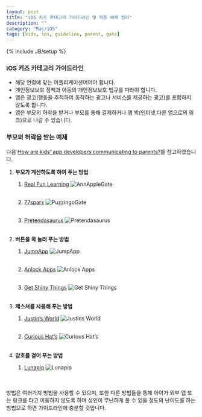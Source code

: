 ```yaml
---
layout: post
title: "iOS 키즈 카테고리 가이드라인 및 적용 예제 정리"
description: ""
category: "Mac/iOS"
tags: [kids, ios, guideline, parent, gate]
---
```

{% include JB/setup %}

### iOS 키즈 카테고리 가이드라인

- 해당 연령에 맞는 어플리케이션어어야 합니다.
- 개인정보보호 정책과 아동의 개인정보보호 법규를 따라야 합니다.
- 앱은 광고(행동을 추적하여 동작하는 광고나 서비스를 제공하는 광고)를 포함하지 않도록 합니다.
- 앱은 부모의 허락을 받거나 부모를 통해 결제하거나 앱 밖(인터넷,다른 앱으로의 링크)으로 나갈 수 있습니다.

### 부모의 허락을 받는 예제

다음 [How are kids’ app developers communicating to parents?](http://blog.momswithapps.com/2013/08/20/how-are-kids-app-developers-communicating-to-parents/)를 참고하였습니다.

1. **부모가 계산하도록 하여 푸는 방법**

	1. [Real Fun Learning](http://www.anniespickingapples.com/)
	![AnnAppleGate](http://blog.momswithapps.com/wp-content/uploads/2013/08/AnnAppleGate.jpg)<br /><br />

	2. [77sparx](http://www.77sparx.com/)
	![PuzzingoGate](http://blog.momswithapps.com/wp-content/uploads/2013/08/PuzzingoGate.jpg)<br /><br />
    
    3. [Pretendasaurus](http://pretendasaurus.com/)
	![Pretendasaurus](http://blog.momswithapps.com/wp-content/uploads/2013/08/pretendasaurus-parentgate.png)<br /><br />
    
2. **버튼을 꾹 눌러 푸는 방법**

	1. [JumpApp](http://jumpapp.eu/)
	![JumpApp](http://blog.momswithapps.com/wp-content/uploads/2013/08/Untitleddrawing.jpg)<br /><br />

	2. [Anlock Apps](http://anlock.com/)
	![Anlock Apps](http://blog.momswithapps.com/wp-content/uploads/2013/08/iOS-Simulator-Screen-shot-Sep-3-2013-12.14.59-AM.png)<br /><br />
    
    3. [Get Shiny Things](http://www.getshinythings.com/)
    ![Get Shiny Things](http://blog.momswithapps.com/wp-content/uploads/2013/08/1236628_10151880289229402_765609923_n.jpg)<br /><br />
    
3. **제스쳐를 사용해 푸는 방법**

	1. [Justin’s World](http://www.enterjustinsworld.com/)
	![Justins World](http://blog.momswithapps.com/wp-content/uploads/2013/08/photo.png)<br /><br />
    
    2. [Curious Hat’s](http://www.curioushat.com/)
    ![Curious Hat’s](http://blog.momswithapps.com/wp-content/uploads/2013/08/Untitleddrawing1.jpg)<br /><br />
    
4. **암호를 걸어 푸는 방법**

	1. [Lunapip](http://www.lunapip.com/)
	![Lunapip](http://blog.momswithapps.com/wp-content/uploads/2013/08/krc3_2_passcode.png)<br /><br />

<br/>
방법은 여러가지 방법을 사용할 수 있으며, 또한 다른 방법들을 통해 아이가 외부 앱 또는 링크를 타고 이동하지 않도록 하며 성인이 무난하게 풀 수 있을 정도의 난이도를 하는 방법으로 하면 가이드라인에 충분할 것입니다.